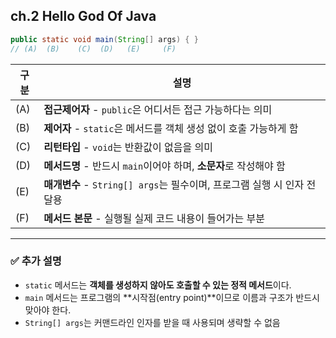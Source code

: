 ## ch.2 Hello God Of Java


```java
public static void main(String[] args) { }  
// (A)  (B)    (C)  (D)   (E)     (F)
```

| 구분 | 설명 |
|------|------|
| (A) | **접근제어자** - `public`은 어디서든 접근 가능하다는 의미 |
| (B) | **제어자** - `static`은 메서드를 객체 생성 없이 호출 가능하게 함 |
| (C) | **리턴타입** - `void`는 반환값이 없음을 의미 |
| (D) | **메서드명** - 반드시 `main`이어야 하며, **소문자**로 작성해야 함 |
| (E) | **매개변수** - `String[] args`는 필수이며, 프로그램 실행 시 인자 전달용 |
| (F) | **메서드 본문** - 실행될 실제 코드 내용이 들어가는 부분 |

---

### ✅ 추가 설명

- `static` 메서드는 **객체를 생성하지 않아도 호출할 수 있는 정적 메서드**이다.
- `main` 메서드는 프로그램의 **시작점(entry point)**이므로 이름과 구조가 반드시 맞아야 한다.
- `String[] args`는 커맨드라인 인자를 받을 때 사용되며 생략할 수 없음
